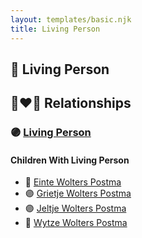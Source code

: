 ```yaml
---
layout: templates/basic.njk
title: Living Person
---
```

## 🔵 Living Person

## 👩‍❤️‍👨 Relationships

### 🟣 [Living Person](/people/7/78249927)

#### Children With Living Person
* 🔵 [Einte Wolters Postma](/people/1/18880768)
* 🟣 [Grietje Wolters Postma](/people/1/16677181)
* 🟣 [Jeltje Wolters Postma](/people/2/28342558)
* 🔵 [Wytze Wolters Postma](/people/6/61192664)